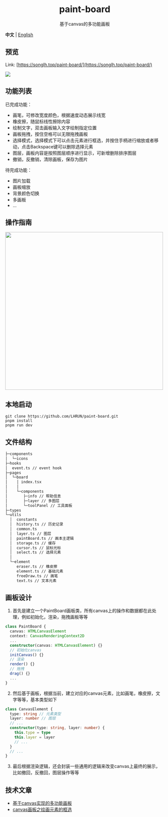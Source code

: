 <h1 align="center">paint-board</h1>
<div align="center">

  基于canvas的多功能画板

</div>

**中文** | [English](./README.en-US.md)

## 预览
Link: [https://songlh.top/paint-board/](https://songlh.top/paint-board/)

![](https://s1.ax1x.com/2022/12/03/zrR5Sf.png)

## 功能列表
已完成功能：
+ 画笔，可修改宽度颜色，根据速度动态展示线宽
+ 橡皮擦，随鼠标线性擦除内容
+ 绘制文字，双击画板输入文字绘制指定位置
+ 画板拖拽，按住空格可以无限拖拽画板
+ 选择模式，选择模式下可以点击元素进行框选，并按住手柄进行缩放或者移动，点击Backspace键可以删除选择元素
+ 图层，画板内容是按照图层顺序进行显示，可新增删除排序图层
+ 撤销，反撤销，清除画板，保存为图片

待完成功能：
+ 图片加载
+ 画板缩放
+ 背景颜色切换
+ 多画板
+ ...

## 操作指南
<image src="https://s1.ax1x.com/2022/12/03/zrDz4S.jpg" width="500" />

## 本地启动
```
git clone https://github.com/LHRUN/paint-board.git
pnpm install
pnpm run dev
```

## 文件结构

```bash
├─components        
│  └─icons
├─hooks
│  event.ts // event hook
├─pages
│  └─board
│    │ index.tsx
│    │
│    └─components
│       ├─info // 帮助信息
│       ├─layer // 多图层
│       └─toolPanel // 工具面板
├─types
└─utils
  │  constants
  │  history.ts // 历史记录
  │  common.ts 
  │  layer.ts // 图层
  │  paintBoard.ts // 画本主逻辑
  │  storage.ts // 缓存
  │  cursor.ts // 鼠标光标
  │  select.ts // 选择元素
  │
  └─element
     eraser.ts // 橡皮擦
     element.ts // 基础元素
     freeDraw.ts // 画笔
     text.ts // 文本元素
```

## 画板设计
1. 首先是建立一个PaintBoard画板类，所有canvas上的操作和数据都在此处理，例如初始化，渲染，拖拽画板等等
```ts
class PaintBoard {
  canvas: HTMLCanvasElement
  context: CanvasRenderingContext2D
  ...
  constructor(canvas: HTMLCanvasElement) {}
  // 初始化canvas
  initCanvas() {}
  // 渲染
  render() {}
  // 拖拽
  drag() {}
  ...
}
```
2. 然后基于画板，根据当前，建立对应的canvas元素，比如画笔，橡皮擦，文字等等，基本类型如下
```ts
class CanvasElement {
  type: string // 元素类型
  layer: number // 图层
  // ...
  constructor(type: string, layer: number) {
    this.type = type
    this.layer = layer
    // ...
  }
  // ...
}
```
3. 最后根据渲染逻辑，还会封装一些通用的逻辑来改变canvas上最终的展示，比如撤回，反撤回，图层操作等等

## 技术文章
+ [基于canvas实现的多功能画板](https://lhrun.github.io/2022/09/21/%E5%9F%BA%E4%BA%8Ecanvas%E5%AE%9E%E7%8E%B0%E7%9A%84%E5%A4%9A%E5%8A%9F%E8%83%BD%E7%94%BB%E6%9D%BF/)
+ [canvas画板之绘画元素的框选](https://songlh.top/2022/12/05/canvas%E7%94%BB%E6%9D%BF%E4%B9%8B%E7%BB%98%E7%94%BB%E5%85%83%E7%B4%A0%E7%9A%84%E6%A1%86%E9%80%89/)

